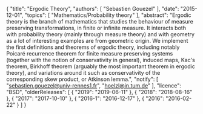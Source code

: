 {
    "title": "Ergodic Theory",
    "authors": [
        "Sebastien Gouezel"
    ],
    "date": "2015-12-01",
    "topics": [
        "Mathematics/Probability theory"
    ],
    "abstract": "Ergodic theory is the branch of mathematics that studies the behaviour of measure preserving transformations, in finite or infinite measure. It interacts both with probability theory (mainly through measure theory) and with geometry as a lot of interesting examples are from geometric origin. We implement the first definitions and theorems of ergodic theory, including notably Poicaré recurrence theorem for finite measure preserving systems (together with the notion of conservativity in general), induced maps, Kac's theorem, Birkhoff theorem (arguably the most important theorem in ergodic theory), and variations around it such as conservativity of the corresponding skew product, or Atkinson lemma.",
    "notify": [
        "sebastien.gouezel@univ-rennes1.fr",
        "hoelzl@in.tum.de"
    ],
    "licence": "BSD",
    "olderReleases": [
        {
            "2019": "2019-06-11"
        },
        {
            "2018": "2018-08-16"
        },
        {
            "2017": "2017-10-10"
        },
        {
            "2016-1": "2016-12-17"
        },
        {
            "2016": "2016-02-22"
        }
    ]
}